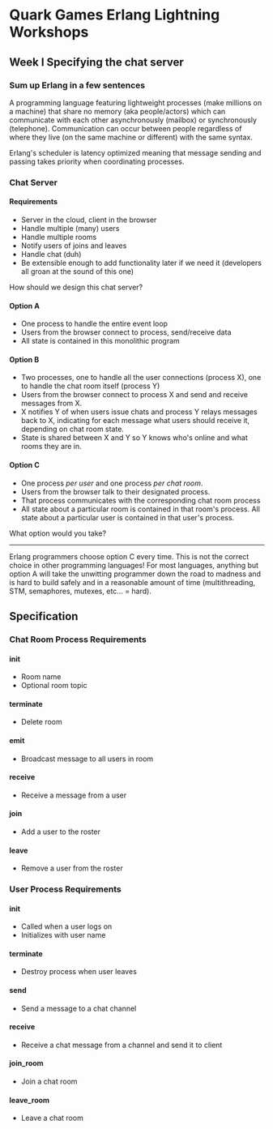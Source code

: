 # Quark Games Erlang Lightning Workshops

## Week I Specifying the chat server

### Sum up Erlang in a few sentences

A programming language featuring lightweight processes (make millions
on a machine) that share no memory (aka people/actors) which can
communicate with each other asynchronously (mailbox) or synchronously
(telephone). Communication can occur between people regardless of
where they live (on the same machine or different) with the same
syntax.

Erlang's scheduler is latency optimized meaning that message sending
and passing takes priority when coordinating processes.

### Chat Server

#### Requirements

+ Server in the cloud, client in the browser
+ Handle multiple (many) users
+ Handle multiple rooms
+ Notify users of joins and leaves
+ Handle chat (duh)
+ Be extensible enough to add functionality later if we need it
(developers all groan at the sound of this one)

How should we design this chat server?

#### Option A

+ One process to handle the entire event loop
+ Users from the browser connect to process, send/receive data
+ All state is contained in this monolithic program

#### Option B

+ Two processes, one to handle all the user connections (process X), one to handle
the chat room itself (process Y)
+ Users from the browser connect to process X and send and receive
messages from X.
+ X notifies Y of when users issue chats and process Y relays messages back to
X, indicating for each message what users should receive it, depending
on chat room state.
+ State is shared between X and Y so Y knows who's online and what
rooms they are in.

#### Option C

+ One process *per user* and one process *per chat room*.
+ Users from the browser talk to their designated process.
+ That process communicates with the corresponding chat room process
+ All state about a particular room is contained in that room's
process. All state about a particular user is contained in that user's process.

What option would you take?

---

Erlang programmers choose option C every time. This is not the correct
choice in other programming languages! For most languages, anything
but option A will take the unwitting programmer down the road to
madness and is hard to build safely and in a reasonable
amount of time (multithreading, STM, semaphores, mutexes, etc... =
hard).

## Specification

### Chat Room Process Requirements

#### init

+ Room name
+ Optional room topic

#### terminate

+ Delete room

#### emit

+ Broadcast message to all users in room

#### receive

+ Receive a message from a user

#### join

+ Add a user to the roster

#### leave

+ Remove a user from the roster

### User Process Requirements

#### init

+ Called when a user logs on
+ Initializes with user name

#### terminate

+ Destroy process when user leaves

#### send

+ Send a message to a chat channel

#### receive

+ Receive a chat message from a channel and send it to client

#### join_room

+ Join a chat room

#### leave_room

+ Leave a chat room
